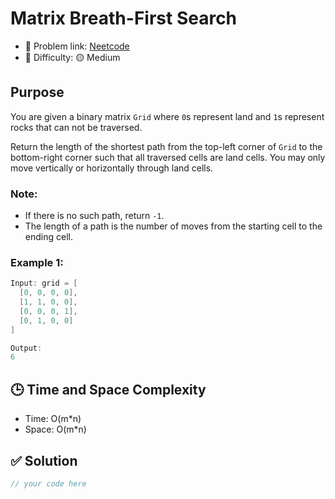 # Matrix Breath-First Search

- 🧩 Problem link: [Neetcode](https://leetcode.com/problemset/all/)
- 🚦 Difficulty: 🟡 Medium

## Purpose

You are given a binary matrix `Grid` where `0`s represent land and `1`s represent rocks that can not be traversed.

Return the length of the shortest path from the top-left corner of `Grid` to the bottom-right corner such that all traversed cells are land cells. You may only move vertically or horizontally through land cells.

### Note:

- If there is no such path, return `-1`.
- The length of a path is the number of moves from the starting cell to the ending cell.

### Example 1:

```cpp
Input: grid = [
  [0, 0, 0, 0],
  [1, 1, 0, 0],
  [0, 0, 0, 1],
  [0, 1, 0, 0]
]

Output:
6
```

## 🕒 Time and Space Complexity

- Time: O(m\*n)
- Space: O(m\*n)

## ✅ Solution

```cpp
// your code here
```
